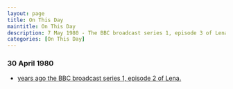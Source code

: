 ```yaml
---
layout: page
title: On This Day
maintitle: On This Day
description: 7 May 1980 - The BBC broadcast series 1, episode 3 of Lena.
categories: [On This Day]
---
```


### 30 April 1980
* [<span id="age1"></span> years ago the BBC broadcast series 1, episode 2 of Lena.](/bbc%20one/1980/05/07/lena.html)

<!-- Script for calculating number of years ago -->
<script>
var dob = '19800430';
var year = Number(dob.substr(0, 4));
var month = Number(dob.substr(4, 2)) - 1;
var day = Number(dob.substr(6, 2));
var today = new Date();
var age1 = today.getFullYear() - year;
if (today.getMonth() < month || (today.getMonth() == month && today.getDate() < day)) {
  age1--;
}
document.getElementById("age1").innerHTML=age1;
</script>

